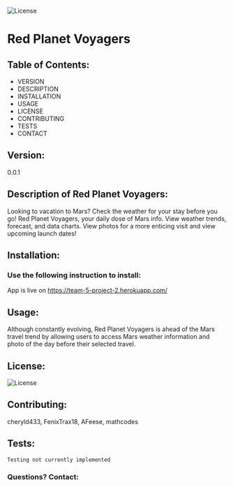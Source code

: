 ![License](https://img.shields.io/badge/License-MIT-blue.svg?style=plastic)

# Red Planet Voyagers

## Table of Contents:
* VERSION
* DESCRIPTION
* INSTALLATION
* USAGE
* LICENSE
* CONTRIBUTING
* TESTS
* CONTACT

## Version:
0.0.1

## Description of Red Planet Voyagers:
Looking to vacation to Mars? Check the weather for your stay before you go! Red Planet Voyagers, your daily dose of Mars info. View weather trends, forecast, and data charts. View photos for a more enticing visit and view upcoming launch dates! 


## Installation: 
### Use the following instruction to install: 

App is live on https://team-5-project-2.herokuapp.com/




## Usage: 
Although constantly evolving, Red Planet Voyagers is ahead of the Mars travel trend by allowing users to access Mars weather information and photo of the day before their selected travel.


## License: 
![License](https://img.shields.io/badge/License-MIT-blue.svg?style=plastic)


## Contributing: 
cheryld433, FenixTrax18, AFeese, mathcodes


## Tests: 
```Testing not currently implemented```




### Questions? Contact:

